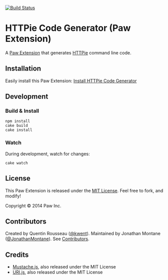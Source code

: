 [![Build Status](https://travis-ci.org/luckymarmot/Paw-HTTPieCodeGenerator.svg?branch=master)](https://travis-ci.org/luckymarmot/Paw-HTTPieCodeGenerator)

# HTTPie Code Generator (Paw Extension)

A [Paw Extension](https://paw.cloud/extensions/) that generates [HTTPie](https://github.com/jakubroztocil/httpie) command line code.

## Installation

Easily install this Paw Extension: [Install HTTPie Code Generator](https://paw.cloud/extensions/HTTPieCodeGenerator)

## Development

### Build & Install

```shell
npm install
cake build
cake install
```

### Watch

During development, watch for changes:

```shell
cake watch
```

## License

This Paw Extension is released under the [MIT License](LICENSE). Feel free to fork, and modify!

Copyright © 2014 Paw Inc.

## Contributors

Created by Quentin Rousseau ([@kwent](https://github.com/kwent)). Maintained by Jonathan Montane ([@JonathanMontane](https://github.com/JonathanMontane)). See [Contributors](https://github.com/luckymarmot/Paw-HTTPieCodeGenerator/graphs/contributors).

## Credits

* [Mustache.js](https://github.com/janl/mustache.js/), also released under the MIT License
* [URI.js](http://medialize.github.io/URI.js/), also released under the MIT License
